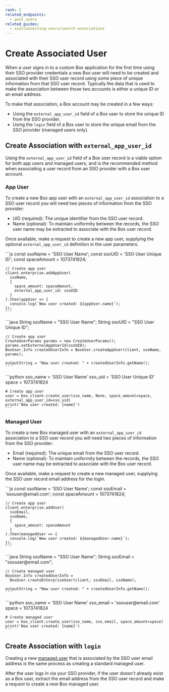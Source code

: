 ```yaml
---
rank: 2
related_endpoints:
  - post_users
related_guides:
  - sso/connecting-users/search-associations
---
```


# Create Associated User

When a user signs in to a custom Box application for the first time using their
SSO provider credentials a new Box user will need to be created and associated
with their SSO user record using some piece of unique information from that SSO
user record. Typically the data that is used to make the association between
those two accounts is either a unique ID or an email address.

To make that association, a Box account may be created in a few ways:

* Using the `external_app_user_id` field of a Box user to store the unique ID
 from the SSO provider.
* Using the `login` field of a Box user to store the unique email from the SSO
 provider (managed users only).

## Create Association with `external_app_user_id`

Using the `external_app_user_id` field of a Box user record is a viable option
for both app users and managed users, and is the recommended method when
associating a user record from an SSO provider with a Box user account.

### App User

To create a new Box app user with an `external_app_user_id` association to a
SSO user record you will need two pieces of information from the SSO provider:

* UID (required): The unique identifier from the SSO user record.
* Name (optional): To maintain uniformity between the records, the SSO user
 name may be extracted to associate with the Box user record.

Once available, make a request to create a new app user, supplying the optional
`external_app_user_id` definition in the user parameters.

<Tabs>
  <Tab title='Node'>
    ```js
    const ssoName = 'SSO User Name';
    const ssoUID = 'SSO User Unique ID';
    const spaceAmount = 1073741824;
    
    // Create app user
    client.enterprise.addAppUser(
      ssoName,
      {
        space_amount: spaceAmount,
        external_app_user_id: ssoUID
      }
    ).then(appUser => {
      console.log(`New user created: ${appUser.name}`);
    });
    ```
  </Tab>
  <Tab title='Java'>
    ```java
    String ssoName = "SSO User Name";
    String ssoUID = "SSO User Unique ID";

    // Create app user
    CreateUserParams params = new CreateUserParams();
    params.setExternalAppUserId(ssoUID);
    BoxUser.Info createdUserInfo = BoxUser.createAppUser(client, ssoName, params);

    outputString = "New user created: " + createdUserInfo.getName();
    ```
  </Tab>
  <Tab title='Python'>
    ```python
    sso_name = 'SSO User Name'
    sso_uid = 'SSO User Unique ID'
    space = 1073741824

    # Create app user
    user = box_client.create_user(sso_name, None, space_amount=space, external_app_user_id=sso_uid)
    print('New user created: {name}')
    ```
  </Tab>
</Tabs>

### Managed User

To create a new Box managed user with an `external_app_user_id` association to
a SSO user record you will need two pieces of information from the SSO
provider:
  
* Email (required): The unique email from the SSO user record.
* Name (optional): To maintain uniformity between the records, the SSO user
 name may be extracted to associate with the Box user record.

Once available, make a request to create a new managed user, supplying the
SSO user record email address for the login.

<Tabs>
  <Tab title='Node'>
    ```js
    const ssoName = 'SSO User Name';
    const ssoEmail = 'ssouser@email.com';
    const spaceAmount = 1073741824;
    
    // Create app user
    client.enterprise.addUser(
      ssoEmail,
      ssoName,
      {
        space_amount: spaceAmount
      }
    ).then(managedUser => {
      console.log(`New user created: ${managedUser.name}`);
    });
    ```
  </Tab>
  <Tab title='Java'>
    ```java
    String ssoName = "SSO User Name";
    String ssoEmail = "ssouser@email.com";

    // Create managed user
    BoxUser.Info createdUserInfo = 
      BoxUser.createEnterpriseUser(client, ssoEmail, ssoName);

    outputString = "New user created: " + createdUserInfo.getName();
    ```
  </Tab>
  <Tab title='Python'>
    ```python
    sso_name = 'SSO User Name'
    sso_email = 'ssouser@email.com'
    space = 1073741824

    # Create managed user
    user = box_client.create_user(sso_name, sso_email, space_amount=space)
    print('New user created: {name}')
    ```
  </Tab>
</Tabs>

## Create Association with `login`

Creating a new [managed user](guide://authentication/user-types/managed-users/)
that is associated by the SSO user email address is the same process as
creating a standard managed user. 

After the user logs in via your SSO provider, if the user doesn't already exist
as a Box user, extract the email address from the SSO user record and make a
request to create a new Box managed user.

<Samples id='post_users'></Samples>